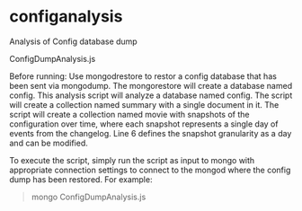 configanalysis
==============

Analysis of Config database dump

ConfigDumpAnalysis.js

Before running:
       Use mongodrestore to restor a config database that has been sent via mongodump.
       The mongorestore will create a database named config.
       This analysis script will analyze a database named config.
       The script will create a collection named summary with a single document in it.
       The script will create a collection named movie with snapshots of the configuration over time, where each snapshot represents a single day of events from the changelog.
       	   Line 6 defines the snapshot granularity as a day and can be modified.

To execute the script, simply run the script as input to mongo with appropriate connection settings to connect to the mongod where the config dump has been restored. 
For example:
> mongo ConfigDumpAnalysis.js
